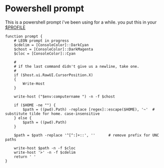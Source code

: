 ﻿# Powershell prompt

This is a powershell prompt i've been using for a while.
you put this in your [$PROFILE](create_profile.md)

    function prompt {
        # LEON prompt in progress
        $cdelim = [ConsoleColor]::DarkCyan
        $chost = [ConsoleColor]::DarkMagenta
        $cloc = [ConsoleColor]::Cyan

        #
        # if the last command didn't give us a newline, take one.
        #
        if ($host.ui.RawUI.CursorPosition.X)
        {
            Write-Host
        }

        write-host ("$env:computername ") -n -f $chost

        if ($HOME -ne "") {
            $path = ((pwd).Path) -replace [regex]::escape($HOME), '~'  # substitute tilde for home. case-insensitive
        } else {
            $path = ((pwd).Path)
        }

        $path = $path -replace '^[^:]+::', ''      # remove prefix for UNC paths

        write-host $path -n -f $cloc
        write-host '>' -n -f $cdelim
        return ' '
    }